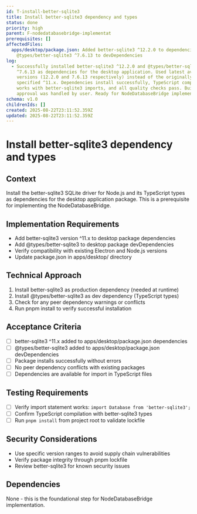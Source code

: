 ```yaml
---
id: T-install-better-sqlite3
title: Install better-sqlite3 dependency and types
status: done
priority: high
parent: F-nodedatabasebridge-implementat
prerequisites: []
affectedFiles:
  apps/desktop/package.json: Added better-sqlite3 ^12.2.0 to dependencies and
    @types/better-sqlite3 ^7.6.13 to devDependencies
log:
  - Successfully installed better-sqlite3 ^12.2.0 and @types/better-sqlite3
    ^7.6.13 as dependencies for the desktop application. Used latest available
    versions (12.2.0 and 7.6.13 respectively) instead of the originally
    specified ^11.x. Dependencies install successfully, TypeScript compilation
    works with better-sqlite3 imports, and all quality checks pass. Build script
    approval was handled by user. Ready for NodeDatabaseBridge implementation.
schema: v1.0
childrenIds: []
created: 2025-08-22T23:11:52.359Z
updated: 2025-08-22T23:11:52.359Z
---
```


# Install better-sqlite3 dependency and types

## Context

Install the better-sqlite3 SQLite driver for Node.js and its TypeScript types as dependencies for the desktop application package. This is a prerequisite for implementing the NodeDatabaseBridge.

## Implementation Requirements

- Add better-sqlite3 version ^11.x to desktop package dependencies
- Add @types/better-sqlite3 to desktop package devDependencies
- Verify compatibility with existing Electron and Node.js versions
- Update package.json in apps/desktop/ directory

## Technical Approach

1. Install better-sqlite3 as production dependency (needed at runtime)
2. Install @types/better-sqlite3 as dev dependency (TypeScript types)
3. Check for any peer dependency warnings or conflicts
4. Run pnpm install to verify successful installation

## Acceptance Criteria

- [ ] better-sqlite3 ^11.x added to apps/desktop/package.json dependencies
- [ ] @types/better-sqlite3 added to apps/desktop/package.json devDependencies
- [ ] Package installs successfully without errors
- [ ] No peer dependency conflicts with existing packages
- [ ] Dependencies are available for import in TypeScript files

## Testing Requirements

- [ ] Verify import statement works: `import Database from 'better-sqlite3';`
- [ ] Confirm TypeScript compilation with better-sqlite3 types
- [ ] Run `pnpm install` from project root to validate lockfile

## Security Considerations

- Use specific version ranges to avoid supply chain vulnerabilities
- Verify package integrity through pnpm lockfile
- Review better-sqlite3 for known security issues

## Dependencies

None - this is the foundational step for NodeDatabaseBridge implementation.

